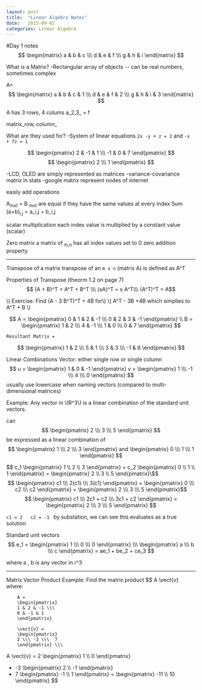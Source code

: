 ```yaml
---
layout: post
title:  "Linear Algebra Notes"
date:   2015-09-02
categories: Linear Algebra
---
```

#Day 1 notes
$$ \begin{matrix} a & b & c \\\ d & e & f \\\ g & h & i \end{matrix} $$

What is a Matrix?
-Rectangular array of objects
-- can be real numbers, sometimes complex

A=
$$ \begin{matrix} a & b & c & 1 \\\ d & e & f & 2 \\\ g & h & i & 3 \end{matrix} $$

A has 3 rows, 4 colums
a_2,3_ = f

matrix_row, column_

What are they used for?
-System of linear equations
`2x -y + z = 2` and `-x   + 7z = 1`

$$ \begin{pmatrix} 2 & -1 & 1 \\\ -1 & 0 & 7 \end{pmatrix} $$
$$ \begin{pmatrix} 2 \\\ 1 \end{pmatrix} $$

-LCD, OLED are simply represented as matrices
-variance-covariance matrix in stats
-google matrix represent nodes of internet

easily add operations

A<sub>mxt</sub> = B <sub>mxt</sub> are equal if they have the same values at every index
Sum
(a+b)<sub>i,j</sub> = a_i,j + b_i,j

scalar multiplication
each index value is multiplied by a constant value (scalar)

Zero matrix	
a matrix of <sub>m,n</sub> has all index values set to 0
zero addition property

-----
Transpose of a matrix
transpose of an `m x n`  (matrix A) is defined as A^T

Properties of Transpose (theorm 1.2 on page 7)
$$ (A + B)^T = A^T + B^T \\\
(sA)^T = s A^T\\\
(A^T)^T = A$$

\\( Exercise: Find (A - 3 B^T)^T + 4B for\\)
\\( A^T - 3B +4B  which simplies to A^T + B \\)

$$
	A = 
		\begin{pmatrix}
		0 & 1 & 2 & -1 \\\
		0 & 2 & 3 & -1
		\end{pmatrix} \\
		B =
		\begin{pmatrix}
		1 & 2 \\\ 4 & -1 \\\ 1 & 0 \\\ 0 & 7 
		\end{pmatrix}
$$


	Resultant Matrix = 
$$	\begin{pmatrix} 	
	1 & 2 \\\
	5 & 1 \\\
	3 & 3 \\\
	-1 & 6
	\end{pmatrix}
$$

Linear Combinations	
Vector: either single row or single column
$$ u = \begin{pmatrix} 1 & 0 & -1 \end{pmatrix}   v = \begin{pmatrix} 1 \\\ -1 \\\ 4 \\\ 0 \end{pmatrix} $$
usually use lowercase when naming vectors (compared to multi-dimensional matrices)

Example: Any vector in \\(R^3\\) is a linear combination of the standard unit vectors.

can 
$$ \begin{pmatrix} 2 \\\ 3 \\\ 5 \end{pmatrix} $$
be expressed as a linear combination of 
$$ \begin{pmatrix} 1 \\\ 2 \\\ 3 \end{pmatrix} and \begin{pmatrix} 0 \\\ 1 \\\ 1 \end{pmatrix} $$


$$ c_1  \begin{pmatrix} 1 \\\ 2 \\\ 3 \end{pmatrix} + c_2 \begin{pmatrix} 0 \\\ 1 \\\ 1 \end{pmatrix}  = \begin{pmatrix} 2 \\\ 3 \\\ 5 \end{pmatrix}\\\$$
$$ \begin{pmatrix} c1 \\\ 2(c1) \\\ 3(c1) \end{pmatrix} +  \begin{pmatrix} 0 \\\ c2 \\\ c2 \end{pmatrix}  = \begin{pmatrix} 2 \\\ 3 \\\ 5 \end{pmatrix}$$
$$ \begin{pmatrix} c1 \\\ 2c1 + c2 \\\ 3c1 + c2 \end{pmatrix} = \begin{pmatrix} 2 \\\ 3 \\\ 5 \end{pmatrix} $$

`c1 = 2   c2 = -1 ` by substation, we can see this evaluates as  a true solution

Standard unit vectors 
$$ e_1 = \begin{pmatrix} 1 \\\ 0 \\\ 0 \end{pmatrix} \\\
\begin{pmatrix} a \\\ b \\\ c \end{pmatrix} = ae_1 + be_2 + ce_3
$$

where a , b is any vector in r^3

-----
Matrix Vector Product
Example: Find the matrix product 
$$
A \vect{v} where:

		A = 
		\begin{pmatrix}
		1 & 2 & -1 \\\
		0 & -1 & 1
		\end{pmatrix} 
		
		\vect{v} =
		\begin{pmatrix}
		2 \\\ -3 \\\  7 
		\end{pmatrix} \\\
A \vect{v} = 
2 \begin{pmatrix}
1  \\\ 0 
\end{pmatrix}
+ -3 \begin{pmatrix}
2  \\\ -1 
\end{pmatrix}
+ 7 \begin{pmatrix}
-1 \\\ 1
\end{pmatrix}
 =
\begin{pmatrix}
-11 \\\ 10 
\end{pmatrix}
$$




